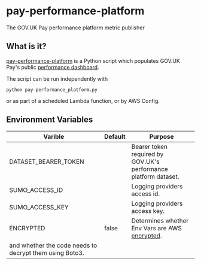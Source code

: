 # pay-performance-platform
The GOV.UK Pay performance platform metric publisher

## What is it?

[pay-performance-platform](https://github.com/alphagov/pay-performance-platform) is
a Python script which populates GOV.UK Pay's public [performance dashboard](https://www.gov.uk/performance/govuk-pay).

The script can be run independently with

```
python pay-performance_platform.py
```

or as part of a scheduled Lambda function, or by AWS Config.

## Environment Variables

| Varible | Default | Purpose |
|---------|---------|---------|
|DATASET\_BEARER\_TOKEN |  | Bearer token required by GOV.UK's performance platform dataset. |
|SUMO\_ACCESS\_ID |  | Logging providers access id. |
|SUMO\_ACCESS\_KEY |  | Logging providers access key. |
|ENCRYPTED | false | Determines whether Env Vars are AWS [encrypted](http://docs.aws.amazon.com/lambda/latest/dg/env_variables.html#env_encrypt). 
  and whether the code needs to decrypt them using Boto3. |


